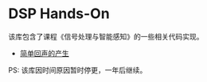 # DSP Hands-On
该库包含了课程《信号处理与智能感知》的一些相关代码实现。

- [简单回声的产生](./Chapter02_Z-Transform_and_Discrete-Time_Fourier_Transform/)

PS: 该库因时间原因暂时停更，一年后继续。